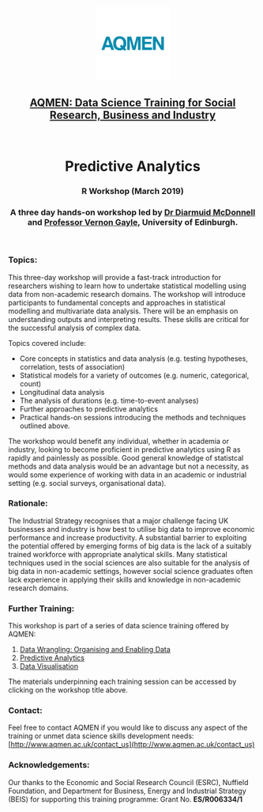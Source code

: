 <div align="center"><img src="./images/aqmen_logo.png" alt="AQMEN logo" width="150" height="150"></div>

<h2 align="center"><a href="http://www.aqmen.ac.uk/" target="_blank">AQMEN: Data Science Training for Social Research, Business and Industry</a></h2>

<br>

<h1 align="center">Predictive Analytics</h1>

<h3 align="center">R Workshop (March 2019)</h3>

<h3 align="center">A three day hands-on workshop led by <a href="https://diarmuidm.github.io/" target="_blank">Dr Diarmuid McDonnell</a> and <a href="http://www.vernongayle.com/" target="_blank">Professor Vernon Gayle</a>, University of Edinburgh.</h3>

<br>

### Topics: 

This three-day workshop will provide a fast-track introduction for researchers wishing to learn how to undertake statistical modelling using data from non-academic research domains. The workshop will introduce participants to fundamental concepts and approaches in statistical modelling and multivariate data analysis. There will be an emphasis on understanding outputs and interpreting results. These skills are critical for the successful analysis of complex data.

Topics covered include:
*	Core concepts in statistics and data analysis (e.g. testing hypotheses, correlation, tests of association)
*	Statistical models for a variety of outcomes (e.g. numeric, categorical, count)
*	Longitudinal data analysis
*	The analysis of durations (e.g. time-to-event analyses)
*	Further approaches to predictive analytics
*	Practical hands-on sessions introducing the methods and techniques outlined above.

The workshop would benefit any individual, whether in academia or industry, looking to become proficient in predictive analytics using R as rapidly and painlessly as possible. Good general knowledge of statistcal methods and data analysis would be an advantage but not a necessity, as would some experience of working with data in an academic or industrial setting (e.g. social surveys, organisational data).

### Rationale: 

The Industrial Strategy recognises that a major challenge facing UK businesses and industry is how best to utilise big data to improve economic performance and increase productivity. A substantial barrier to exploiting the potential offered by emerging forms of big data is the lack of a suitably trained workforce with appropriate analytical skills. Many statistical techniques used in the social sciences are also suitable for the analysis of big data in non-academic settings, however social science graduates often lack experience in applying their skills and knowledge in non-academic research domains.

### Further Training:

This workshop is part of a series of data science training offered by AQMEN:
1. [Data Wrangling: Organising and Enabling Data](https://github.com/DiarmuidM/aqmen-data-wrangling-in-R)
2. [Predictive Analytics](https://github.com/DiarmuidM/aqmen-predictive-analytics-in-R)
3. [Data Visualisation](https://github.com/DiarmuidM/aqmen-data-visualisation-in-R)

The materials underpinning each training session can be accessed by clicking on the workshop title above.

### Contact:

Feel free to contact AQMEN if you would like to discuss any aspect of the training or unmet data science skills development needs: [http://www.aqmen.ac.uk/contact_us](http://www.aqmen.ac.uk/contact_us)

### Acknowledgements:

Our thanks to the Economic and Social Research Council (ESRC), Nuffield Foundation, and Department for Business, Energy and Industrial Strategy (BEIS) for supporting this training programme: Grant No. **ES/R006334/1**
